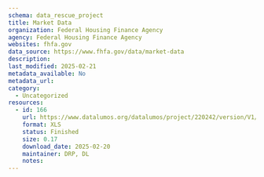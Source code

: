 ```yaml
---
schema: data_rescue_project 
title: Market Data
organization: Federal Housing Finance Agency
agency: Federal Housing Finance Agency
websites: fhfa.gov
data_source: https://www.fhfa.gov/data/market-data
description: 
last_modified: 2025-02-21
metadata_available: No
metadata_url: 
category:
  - Uncategorized
resources:
  - id: 166
    url: https://www.datalumos.org/datalumos/project/220242/version/V1/view
    format: XLS
    status: Finished
    size: 0.17
    download_date: 2025-02-20
    maintainer: DRP, DL
    notes: 
---
```

